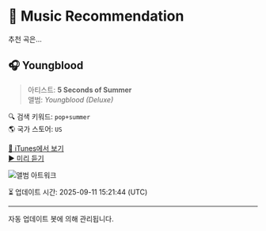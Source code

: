 
# 🎵 Music Recommendation

추천 곡은...

## 🎧 Youngblood  
> 아티스트: **5 Seconds of Summer**  
> 앨범: _Youngblood (Deluxe)_  

🔍 검색 키워드: `pop+summer`  
🌎 국가 스토어: `US`

[🔗 iTunes에서 보기](https://music.apple.com/us/album/youngblood/1369109074?i=1369109322&uo=4)  
[▶️ 미리 듣기](https://audio-ssl.itunes.apple.com/itunes-assets/AudioPreview122/v4/e5/82/f2/e582f218-0fb9-766c-1057-034f0223535b/mzaf_13855453350581360731.plus.aac.p.m4a)

![앨범 아트워크](https://is1-ssl.mzstatic.com/image/thumb/Music126/v4/dc/98/51/dc9851bd-9521-6fcb-c4b7-499f23b05498/18UMGIM09114.rgb.jpg/100x100bb.jpg)

⏳ 업데이트 시간: 2025-09-11 15:21:44 (UTC)

---
자동 업데이트 봇에 의해 관리됩니다.
